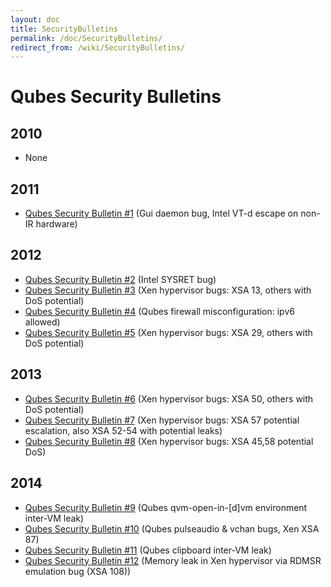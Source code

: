 ```yaml
---
layout: doc
title: SecurityBulletins
permalink: /doc/SecurityBulletins/
redirect_from: /wiki/SecurityBulletins/
---
```


Qubes Security Bulletins
========================

2010
----

-   None

2011
----

-   [Qubes Security Bulletin \#1](https://groups.google.com/d/msg/qubes-devel/kRQSQircYKk/KW1lihKLFjYJ) (Gui daemon bug, Intel VT-d escape on non-IR hardware)

2012
----

-   [Qubes Security Bulletin \#2](https://groups.google.com/d/msg/qubes-devel/JIpZoQUP6dQ/g6TvtpUHzBQJ) (Intel SYSRET bug)
-   [Qubes Security Bulletin \#3](https://groups.google.com/d/msg/qubes-devel/KM1jMCE5SZM/La350T7h7C0J) (Xen hypervisor bugs: XSA 13, others with DoS potential)
-   [Qubes Security Bulletin \#4](https://groups.google.com/d/msg/qubes-devel/0y8ikKy5l7c/sME-x9Ov7CgJ) (Qubes firewall misconfiguration: ipv6 allowed)
-   [Qubes Security Bulletin \#5](https://groups.google.com/d/msg/qubes-devel/pXADmQOMmvo/VSdk2IDk0a0J) (Xen hypervisor bugs: XSA 29, others with DoS potential)

2013
----

-   [Qubes Security Bulletin \#6](https://groups.google.com/d/msg/qubes-devel/UirCw7R3Muo/muBA8UixL54J) (Xen hypervisor bugs: XSA 50, others with DoS potential)
-   [Qubes Security Bulletin \#7](https://groups.google.com/d/msg/qubes-devel/KqZdbcgkTGU/YaTwNcQhcrgJ) (Xen hypervisor bugs: XSA 57 potential escalation, also XSA 52-54 with potential leaks)
-   [Qubes Security Bulletin \#8](https://groups.google.com/d/msg/qubes-devel/xj9KAW5inQc/YOrhOAQ7HU0J) (Xen hypervisor bugs: XSA 45,58 potential DoS)

2014
----

-   [Qubes Security Bulletin \#9](https://groups.google.com/d/msg/qubes-devel/XgTo6L8-5XA/JLOadvBqnqMJ) (Qubes qvm-open-in-[d]vm environment inter-VM leak)
-   [Qubes Security Bulletin \#10](https://groups.google.com/d/msg/qubes-devel/VO1URqYWbok/8vp-VnE7iXEJ) (Qubes pulseaudio & vchan bugs, Xen XSA 87)
-   [Qubes Security Bulletin \#11](https://groups.google.com/d/msg/qubes-devel/QHXI0qXAPhk/gSF7m4KD37QJ) (Qubes clipboard inter-VM leak)
-   [Qubes Security Bulletin \#12](https://groups.google.com/d/msg/qubes-devel/HgQ_aWt-EBU/8VWzu2IrQdQJ) (Memory leak in Xen hypervisor via RDMSR emulation bug (XSA 108))

